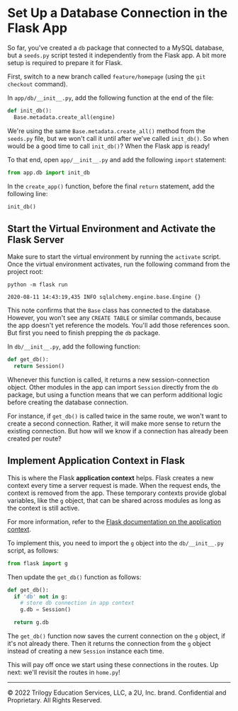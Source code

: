 # Set Up a Database Connection in the Flask App

So far, you've created a `db` package that connected to a MySQL database, but a `seeds.py` script tested it independently from the Flask app. A bit more setup is required to prepare it for Flask.

First, switch to a new branch called `feature/homepage` (using the `git checkout` command).

In `app/db/__init__.py`, add the following function at the end of the file:

```python
def init_db():
  Base.metadata.create_all(engine)
```

We're using the same `Base.metadata.create_all()` method from the `seeds.py` file, but we won't call it until after we've called `init_db()`. So when would be a good time to call `init_db()`? When the Flask app is ready!

To that end, open `app/__init__.py` and add the following `import` statement:

```python
from app.db import init_db
```

In the `create_app()` function, before the final `return` statement, add the following line:

```python
init_db()
```

## Start the Virtual Environment and Activate the Flask Server

Make sure to start the virtual environment by running the `activate` script. Once the virtual environment activates, run the following command from the project root:

```console
python -m flask run
```

```console
2020-08-11 14:43:19,435 INFO sqlalchemy.engine.base.Engine {}
```

This note confirms that the `Base` class has connected to the database. However, you won't see any `CREATE TABLE` or similar commands, because the app doesn't yet reference the models. You'll add those references soon. But first you need to finish prepping the `db` package.

In `db/__init__.py`, add the following function:

```python
def get_db():
  return Session()
```

Whenever this function is called, it returns a new session-connection object. Other modules in the app can import `Session` directly from the `db` package, but using a function means that we can perform additional logic before creating the database connection.

For instance, if `get_db()` is called twice in the same route, we won't want to create a second connection. Rather, it will make more sense to return the existing connection. But how will we know if a connection has already been created per route?

## Implement Application Context in Flask

This is where the Flask **application context** helps. Flask creates a new context every time a server request is made. When the request ends, the context is removed from the app. These temporary contexts provide global variables, like the `g` object, that can be shared across modules as long as the context is still active.

For more information, refer to the [Flask documentation on the application context](https://flask.palletsprojects.com/en/1.1.x/appcontext/).

To implement this, you need to import the `g` object into the `db/__init__.py` script, as follows:

```python
from flask import g
```

Then update the `get_db()` function as follows:

```python
def get_db():
  if 'db' not in g:
    # store db connection in app context
    g.db = Session()

  return g.db
```

The `get_db()` function now saves the current connection on the `g` object, if it's not already there. Then it returns the connection from the `g` object instead of creating a new `Session` instance each time.

This will pay off once we start using these connections in the routes. Up next: we'll revisit the routes in `home.py`!

---
© 2022 Trilogy Education Services, LLC, a 2U, Inc. brand. Confidential and Proprietary. All Rights Reserved.
